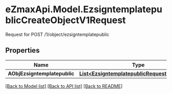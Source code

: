 # eZmaxApi.Model.EzsigntemplatepublicCreateObjectV1Request
Request for POST /1/object/ezsigntemplatepublic

## Properties

Name | Type | Description | Notes
------------ | ------------- | ------------- | -------------
**AObjEzsigntemplatepublic** | [**List&lt;EzsigntemplatepublicRequestCompound&gt;**](EzsigntemplatepublicRequestCompound.md) |  | 

[[Back to Model list]](../README.md#documentation-for-models) [[Back to API list]](../README.md#documentation-for-api-endpoints) [[Back to README]](../README.md)

